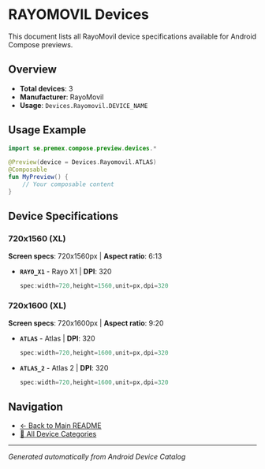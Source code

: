 # RAYOMOVIL Devices

This document lists all RayoMovil device specifications available for Android Compose previews.

## Overview

- **Total devices**: 3
- **Manufacturer**: RayoMovil
- **Usage**: `Devices.Rayomovil.DEVICE_NAME`

## Usage Example

```kotlin
import se.premex.compose.preview.devices.*

@Preview(device = Devices.Rayomovil.ATLAS)
@Composable
fun MyPreview() {
    // Your composable content
}
```

## Device Specifications

### 720x1560 (XL)

**Screen specs**: 720x1560px | **Aspect ratio**: 6:13

- **`RAYO_X1`** - Rayo X1 | **DPI**: 320
  ```kotlin
  spec:width=720,height=1560,unit=px,dpi=320
  ```

### 720x1600 (XL)

**Screen specs**: 720x1600px | **Aspect ratio**: 9:20

- **`ATLAS`** - Atlas | **DPI**: 320
  ```kotlin
  spec:width=720,height=1600,unit=px,dpi=320
  ```

- **`ATLAS_2`** - Atlas 2 | **DPI**: 320
  ```kotlin
  spec:width=720,height=1600,unit=px,dpi=320
  ```

## Navigation

- [← Back to Main README](../../README.md)
- [📱 All Device Categories](../README.md)

---
*Generated automatically from Android Device Catalog*
